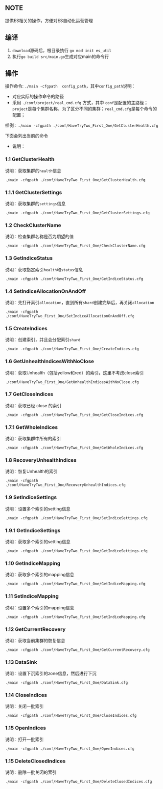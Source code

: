## NOTE
提供ES相关的操作，方便对ES自动化运营管理

## 编译
1. `download`源码后，根目录执行 `go mod init es_util`
2. 执行`go build src/main.go`生成对应main的命令行

## 操作
操作命令: `./main -cfgpath  config_path`，其中`config_path`说明：
- 对应实际的操作命令的路径
- 采用 `./conf/project/real_cmd.cfg` 方式，其中 `conf`是配置的主路径；`project`是每个集群名称，为了区分不同的集群；`real_cmd.cfg`是每个命令的配置；

样例：`./main -cfgpath ./conf/HaveTryTwo_First_One/GetClusterHealth.cfg`

下面会列出当前的命令
- 说明：

### 1.1 GetClusterHealth
说明：获取集群的`health`信息
```
./main -cfgpath ./conf/HaveTryTwo_First_One/GetClusterHealth.cfg

```

### 1.1.1 GetClusterSettings
说明：获取集群的`settings`信息
```
./main -cfgpath ./conf/HaveTryTwo_First_One/GetClusterSettings.cfg

```

### 1.2 CheckClusterName
说明：检查集群名称是否为期望的值
```
./main -cfgpath ./conf/HaveTryTwo_First_One/CheckClusterName.cfg
```

### 1.3 GetIndiceStatus
说明：获取指定索引`health`和`status`信息
```
./main -cfgpath ./conf/HaveTryTwo_First_One/GetIndiceStatus.cfg
```

### 1.4 SetIndiceAllocationOnAndOff
说明：先打开索引`allocation`，直到所有`shard`创建完毕后，再关闭`allocation`
```
./main -cfgpath ./conf/HaveTryTwo_First_One/SetIndiceAllocationOnAndOff.cfg
```

### 1.5 CreateIndices
说明：创建索引，并且会分配索引`shard`
```
./main -cfgpath ./conf/HaveTryTwo_First_One/CreateIndices.cfg
```

### 1.6 GetUnhealthIndicesWithNoClose
说明：获取Unhealth（包括yellow和red）的索引，这里不考虑close索引
```
./conf/HaveTryTwo_First_One/GetUnhealthIndicesWithNoClose.cfg
```

### 1.7 GetCloseIndices
说明：获取已经 close 的索引
```
./main -cfgpath ./conf/HaveTryTwo_First_One/GetCloseIndices.cfg
```

### 1.7.1 GetWholeIndices
说明：获取集群中所有的索引
```
./main -cfgpath ./conf/HaveTryTwo_First_One/GetWholeIndices.cfg
```

### 1.8 RecoveryUnhealthIndices
说明：恢复Unhealth的索引
```
./main -cfgpath ./conf/HaveTryTwo_First_One/RecoveryUnhealthIndices.cfg
```

### 1.9 SetIndiceSettings
说明：设置多个索引的setting信息
```
./main -cfgpath ./conf/HaveTryTwo_First_One/SetIndiceSettings.cfg
```

### 1.9.1 GetIndiceSettings
说明：获取多个索引的setting信息
```
./main -cfgpath ./conf/HaveTryTwo_First_One/GetIndiceSettings.cfg
```


### 1.10 GetIndiceMapping
说明：获取多个索引的mapping信息
```
./main -cfgpath ./conf/HaveTryTwo_First_One/GetIndiceMapping.cfg
```

### 1.11 SetIndiceMapping
说明：设置多个索引的mapping信息
```
./main -cfgpath ./conf/HaveTryTwo_First_One/SetIndiceMapping.cfg
```

### 1.12 GetCurrentRecovery
说明：获取当前集群的恢复信息
```
./main -cfgpath ./conf/HaveTryTwo_First_One/GetCurrentRecovery.cfg
```

### 1.13 DataSink
说明：设置下沉索引的zone信息，然后进行下沉
```
./main -cfgpath ./conf/HaveTryTwo_First_One/DataSink.cfg
```

### 1.14 CloseIndices
说明：关闭一批索引
```
./main -cfgpath ./conf/HaveTryTwo_First_One/CloseIndices.cfg
```

### 1.15 OpenIndices
说明：打开一批索引
```
./main -cfgpath ./conf/HaveTryTwo_First_One/OpenIndices.cfg
```

### 1.15 DeleteClosedIndices
说明：删除一批关闭的索引
```
./main -cfgpath ./conf/HaveTryTwo_First_One/DeleteClosedIndices.cfg
```
